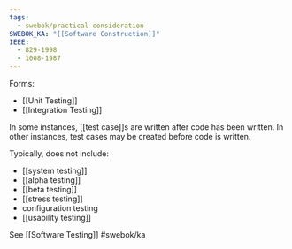 ```yaml
---
tags:
  - swebok/practical-consideration
SWEBOK_KA: "[[Software Construction]]"
IEEE:
  - 829-1998
  - 1008-1987
---
```

Forms:
- [[Unit Testing]]
- [[Integration Testing]]

In some instances, [[test case]]s are written after code has been written. In other instances, test cases may be created before code is written.

Typically, does not include:
- [[system testing]]
- [[alpha testing]]
- [[beta testing]]
- [[stress testing]]
- configuration testing
- [[usability testing]]

See [[Software Testing]] #swebok/ka 
